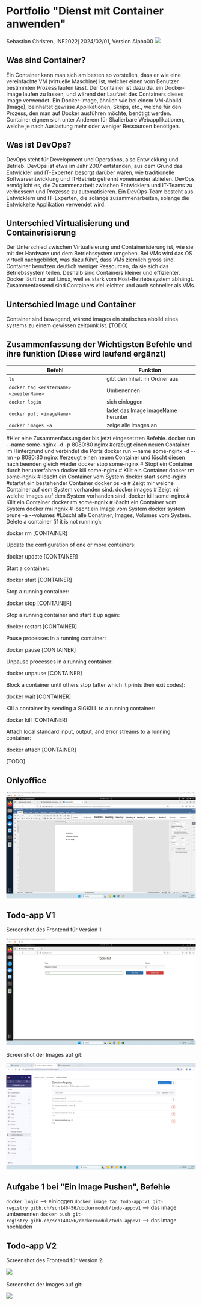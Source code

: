 # Portfolio "Dienst mit Container anwenden"

Sebastian Christen, INF2022j
2024/02/01, Version Alpha00
![](https://oneclick-cloud.com/wp-content/uploads/2023/08/Bigstock_-139961875-Docker-Emblem.-A-Blue-Whale-With-Several-Containers.-e1574090673987-1.jpg)

## Was sind Container?
Ein Container kann man sich am besten so vorstellen, dass er wie eine vereinfachte VM (virtuelle Maschine) ist, welcher einen vom Benutzer bestimmten Prozess laufen lässt. Der Container ist dazu da, ein Docker-Image laufen zu lassen, und wärend der Laufzeit des Containers dieses Image verwendet. Ein Docker-Image, ähnlich wie bei einem VM-Abbild (Image), beinhaltet gewisse Applikationen, Skrips, etc., welche für den Prozess, den man auf Docker ausführen möchte, benötigt werden. Container eignen sich unter Anderem für Skalierbare Webapplikationen, welche je nach Auslastung mehr oder weniger Ressourcen benötigen.

## Was ist DevOps?
DevOps steht für Development und Operations, also Entwicklung und Betrieb. DevOps ist etwa im Jahr 2007 entstanden, aus dem Grund das Entwickler und IT-Experten besorgt darüber waren, wie traditionelle Softwareentwicklung und IT-Betrieb getrennt voneinander abliefen. DevOps ermöglicht es, die Zusammenarbeit zwischen Entwicklern und IT-Teams zu verbessern und Prozesse zu automatisieren. Ein DevOps-Team besteht aus Entwicklern und IT-Experten, die solange zusammenarbeiten, solange die Entwickelte Applikation verwendet wird.

## Unterschied Virtualisierung und Containerisierung
Der Unterschied zwischen Virtualisierung und Containerisierung ist, wie sie mit der Hardware und dem Betriebssystem umgehen. Bei VMs wird das OS virtuell nachgebildet, was dazu führt, dass VMs ziemlich gross sind. Container benutzen deutlich weniger Ressourcen, da sie sich das Betriebssystem teilen. Deshalb sind Containers kleiner und effizienter. Docker läuft nur auf Linux, weil es stark vom Host-Betriebssystem abhängt.
Zusammenfassend sind Containers viel leichter und auch schneller als VMs.

## Unterschied Image und Container
Container sind bewegend, wärend images ein statisches abbild eines systems zu einem gewissen zeitpunk ist. [TODO]

## Zusammenfassung der Wichtigsten Befehle und ihre funktion (Diese wird laufend ergänzt)
| Befehl                                | Funktion          |
| ------------------------------------- | ------------------ |
| `ls`                                    | gibt den Inhalt im Ordner aus |
| `docker tag <ersterName> <zweiterName>` | Umbenennen        |
| `docker login` | sich einloggen |
| `docker pull <imageName>`| ladet das Image imageName herunter |
| `docker images -a` | zeige alle images an |
#Hier eine Zusammenfassung der bis jetzt eingesetzten Befehle. 
docker run --name some-nginx -d -p 8080:80 nginx  #erzeugt einen neuen Container im Hintergrund und verbindet die Ports
docker run --name some-nginx -d --rm -p 8080:80 nginx #erzeugt einen neuen Container und löscht diesen nach beenden gleich wieder
docker stop some-nginx  # Stopt ein Container durch herunterfahren
docker kill some-nginx  # Killt ein Container 
docker rm some-ngnix # löscht ein Container vom System
docker start some-nginx   #startet ein bestehender Container
docker ps -a # Zeigt mir welche Container auf dem System vorhanden sind. 
docker images # Zeigt mir welche Images auf dem System vorhanden sind.
docker kill some-nginx  # Killt ein Container 
docker rm some-ngnix # löscht ein Container vom System
docker rmi ngnix # löscht ein Image vom System
docker system prune -a --volumes  #Löscht alle Conatiner, Images, Volumes vom System. 
Delete a container (if it is not running):

docker rm [CONTAINER]

Update the configuration of one or more containers:

docker update [CONTAINER]

Start a container:

docker start [CONTAINER]

Stop a running container:

docker stop [CONTAINER]

Stop a running container and start it up again:

docker restart [CONTAINER]

Pause processes in a running container:

docker pause [CONTAINER]

Unpause processes in a running container:

docker unpause [CONTAINER]

Block a container until others stop (after which it prints their exit codes):

docker wait [CONTAINER]

Kill a container by sending a SIGKILL to a running container:

docker kill [CONTAINER]

Attach local standard input, output, and error streams to a running container:

docker attach [CONTAINER]

 [TODO]



## Onlyoffice
![](onlyoffice.png)

##  Todo-app V1

Screenshot des Frontend für Version 1:

![](todo_task.png)

Screenshot der Images auf git:

![](docker_images_git.png)

## Aufgabe 1 bei "Ein Image Pushen", Befehle

```docker login``` --> einloggen
``docker image tag todo-app:v1 git-registry.gibb.ch/sch140456/dockermodul/todo-app:v1`` --> das image umbenennen
``docker push git-registry.gibb.ch/sch140456/dockermodul/todo-app:v1``  --> das image hochladen


##  Todo-app V2

Screenshot des Frontend für Version 2:

![](./todo-app-v2.png)

Screenshot der Images auf git:

![](./docker-v2-git.png)


